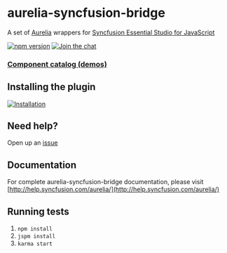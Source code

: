 # aurelia-syncfusion-bridge

A set of [Aurelia](http://aurelia.io) wrappers for [Syncfusion Essential Studio for JavaScript](https://www.syncfusion.com/products/jquery/javascript)

[![npm version](https://badge.fury.io/js/aurelia-syncfusion-bridge.svg)](https://www.npmjs.com/package/aurelia-syncfusion-bridge)
[![Join the chat](https://badges.gitter.im/Join%20Chat.svg)](https://gitter.im/syncfusion/aurelia-syncfusion-bridge?utm_source=share-link&utm_medium=link&utm_campaign=share-link)



### [Component catalog (demos)](http://aureliajq.syncfusion.com/)

## Installing the plugin
[![Installation](http://dabuttonfactory.com/button.png?t=Installation+instructions&f=Calibri-Bold&ts=18&tc=fff&tshs=1&tshc=000&hp=20&vp=8&c=5&bgt=gradient&bgc=3d85c6&ebgc=073763)](http://aurelia-ui-toolkits.github.io/demo-syncfusion/#/installation)

## Need help?

Open up an [issue](https://github.com/aurelia-ui-toolkits/aurelia-syncfusion-bridge/issues)

## Documentation

For complete aurelia-syncfusion-bridge documentation, please visit [http://help.syncfusion.com/aurelia/](http://help.syncfusion.com/aurelia/)

## Running tests
1. `npm install`
2. `jspm install`
3. `karma start`
